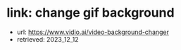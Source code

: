 # link: change gif background

- url: https://www.vidio.ai/video-background-changer
- retrieved: 2023_12_12
